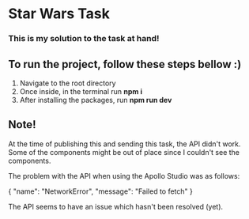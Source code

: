 # Star Wars Task

### This is my solution to the task at hand!

## To run the project, follow these steps bellow :)

1. Navigate to the root directory
2. Once inside, in the terminal run **npm i**
3. After installing the packages, run **npm run dev**

## Note!
At the time of publishing this and sending this task, the API didn't work.
Some of the components might be out of place since I couldn't see the components.

The problem with the API when using the Apollo Studio was as follows:

{
  "name": "NetworkError",
  "message": "Failed to fetch"
}

The API seems to have an issue which hasn't been resolved (yet).
